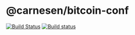 # @carnesen/bitcoin-conf
[![Build Status](https://travis-ci.org/carnesen/bitcoin-conf.svg?branch=master)](https://travis-ci.org/carnesen/bitcoin-conf)
[![Build status](https://ci.appveyor.com/api/projects/status/djnkex207736ipsm/branch/master?svg=true)](https://ci.appveyor.com/project/carnesen/bitcoin-conf/branch/master)
